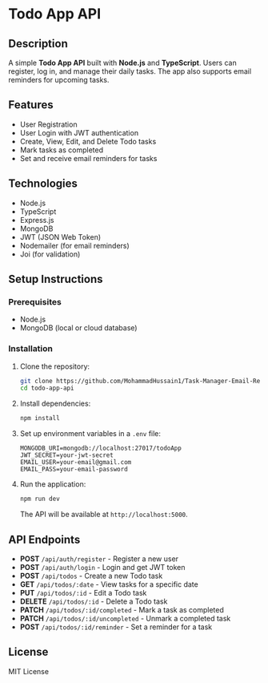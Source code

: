 # Todo App API

## Description

A simple **Todo App API** built with **Node.js** and **TypeScript**. Users can register, log in, and manage their daily tasks. The app also supports email reminders for upcoming tasks.

## Features

- User Registration
- User Login with JWT authentication
- Create, View, Edit, and Delete Todo tasks
- Mark tasks as completed
- Set and receive email reminders for tasks

## Technologies

- Node.js
- TypeScript
- Express.js
- MongoDB
- JWT (JSON Web Token)
- Nodemailer (for email reminders)
- Joi (for validation)

## Setup Instructions

### Prerequisites

- Node.js
- MongoDB (local or cloud database)

### Installation

1. Clone the repository:

    ```bash
    git clone https://github.com/MohammadHussain1/Task-Manager-Email-Reminders.git
    cd todo-app-api
    ```

2. Install dependencies:

    ```bash
    npm install
    ```

3. Set up environment variables in a `.env` file:

    ```env
    MONGODB_URI=mongodb://localhost:27017/todoApp
    JWT_SECRET=your-jwt-secret
    EMAIL_USER=your-email@gmail.com
    EMAIL_PASS=your-email-password
    ```

4. Run the application:

    ```bash
    npm run dev
    ```

    The API will be available at `http://localhost:5000`.

## API Endpoints

- **POST** `/api/auth/register` - Register a new user
- **POST** `/api/auth/login` - Login and get JWT token
- **POST** `/api/todos` - Create a new Todo task
- **GET** `/api/todos/:date` - View tasks for a specific date
- **PUT** `/api/todos/:id` - Edit a Todo task
- **DELETE** `/api/todos/:id` - Delete a Todo task
- **PATCH** `/api/todos/:id/completed` - Mark a task as completed
- **PATCH** `/api/todos/:id/uncompleted` - Unmark a completed task
- **POST** `/api/todos/:id/reminder` - Set a reminder for a task

## License

MIT License
